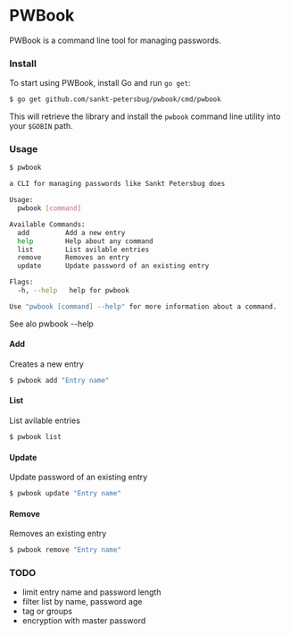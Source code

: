PWBook
======

PWBook is a command line tool for managing passwords.


### Install

To start using PWBook, install Go and run `go get`:

```sh
$ go get github.com/sankt-petersbug/pwbook/cmd/pwbook
```

This will retrieve the library and install the `pwbook` command line utility into
your `$GOBIN` path.

### Usage

```sh
$ pwbook

a CLI for managing passwords like Sankt Petersbug does

Usage:
  pwbook [command]

Available Commands:
  add         Add a new entry
  help        Help about any command
  list        List avilable entries
  remove      Removes an entry
  update      Update password of an existing entry

Flags:
  -h, --help   help for pwbook

Use "pwbook [command] --help" for more information about a command.

```

See alo pwbook --help

#### Add

Creates a new entry

```sh
$ pwbook add "Entry name"
```

#### List

List avilable entries

```sh
$ pwbook list
```

#### Update

Update password of an existing entry

```sh
$ pwbook update "Entry name"
```

#### Remove

Removes an existing entry

```sh
$ pwbook remove "Entry name"
```

### TODO

- limit entry name and password length
- filter list by name, password age
- tag or groups
- encryption with master password